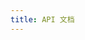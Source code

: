 ```yaml
---
title: API 文档
---
```

<link rel="stylesheet" href="https://unpkg.com/swagger-ui-dist/swagger-ui.css" />
<script src="https://unpkg.com/swagger-ui-dist/swagger-ui-bundle.js" crossorigin></script>

<script>
  let swaggerDiv;
  let isLoading = false;
  function loadSwaggerUI() {
    if (isLoading) {
      return;
    }
    const definitionURL = "https://wherewhere.github.io/api/openapi.json";
    window.ui = SwaggerUIBundle({
      url: definitionURL,
      "dom_id": "#swagger-ui",
      deepLinking: true,
      queryConfigEnabled: true
    });
    let elements = document.getElementsByClassName("main-inner");
    Array.prototype.forEach.call(elements, element => element.style.background = "white");
    elements = document.getElementsByClassName("post-title");
    Array.prototype.forEach.call(elements, element => element.style.color = "#555");
  }
  class LoadSwaggerUI extends HTMLElement {
    constructor() {
      super();
    }
    connectedCallback() {
      swaggerDiv = document.createElement("div");
      swaggerDiv.id = "swagger-ui";
      swaggerDiv.innerHTML = "如果这里什么也没有，请<a href=\"javascript:loadSwaggerUI();\">刷新</a>页面";
      this.append(swaggerDiv);
      loadSwaggerUI();
    }
  }
  if (!customElements.get("load-swagger-ui")) {
    customElements.define("load-swagger-ui", LoadSwaggerUI);
  }
</script>

<load-swagger-ui></load-swagger-ui>

<style>
  a.link {
    border-bottom: unset;
  }
  pre.version {
    background: unset;
  }
  @media (min-width: 1200px) {
    hgroup.main {
      width: auto;
    }
  }
  @media (prefers-color-scheme: dark) {
    input[type="text"] {
      color: black;
    }
    td:not(.col_header) {
      background: white;
    }
  }
</style>
